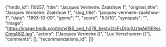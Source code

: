 {"tmdb_id": 110257, "title": "Jacques Vermeire: Zaalshow 1", "original_title": "Jacques Vermeire: Zaalshow 1", "slug_title": "jacques-vermeire-zaalshow-1", "date": "1993-10-09", "genre": "", "score": "5.5/10", "synopsis": "", "image": "https://image.tmdb.org/t/p/w185_and_h278_bestv2/cFsDrnriUzlwA61lE9ssCmgA5l2.jpg", "actors": ["Jacques Vermeire ()", "Luc Verschueren ()"], "comments": [], "recommandations_id": []}
